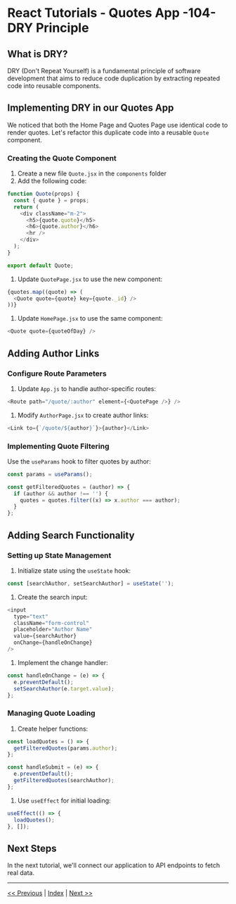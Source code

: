 # React Tutorials - Quotes App -104- DRY Principle

## What is DRY?

DRY (Don't Repeat Yourself) is a fundamental principle of software development that aims to reduce code duplication by extracting repeated code into reusable components.

## Implementing DRY in our Quotes App

We noticed that both the Home Page and Quotes Page use identical code to render quotes. Let's refactor this duplicate code into a reusable `Quote` component.

### Creating the Quote Component

1. Create a new file `Quote.jsx` in the `components` folder
1. Add the following code:

```javascript
function Quote(props) {
  const { quote } = props;
  return (
    <div className="m-2">
      <h5>{quote.quote}</h5>
      <h6>{quote.author}</h6>
      <hr />
    </div>
  );
}

export default Quote;
```

1. Update `QuotePage.jsx` to use the new component:

```javascript
{quotes.map((quote) => (
  <Quote quote={quote} key={quote._id} />
))}
```

1. Update `HomePage.jsx` to use the same component:

```javascript
<Quote quote={quoteOfDay} />
```

## Adding Author Links

### Configure Route Parameters

1. Update `App.js` to handle author-specific routes:

```javascript
<Route path="/quote/:author" element={<QuotePage />} />
```

1. Modify `AuthorPage.jsx` to create author links:

```javascript
<Link to={`/quote/${author}`}>{author}</Link>
```

### Implementing Quote Filtering

Use the `useParams` hook to filter quotes by author:

```javascript
const params = useParams();

const getFilteredQuotes = (author) => {
  if (author && author !== '') {
    quotes = quotes.filter((x) => x.author === author);
  }
};
```

## Adding Search Functionality

### Setting up State Management

1. Initialize state using the `useState` hook:

```javascript
const [searchAuthor, setSearchAuthor] = useState('');
```

1. Create the search input:

```javascript
<input
  type="text"
  className="form-control"
  placeholder="Author Name"
  value={searchAuthor}
  onChange={handleOnChange}
/>
```

1. Implement the change handler:

```javascript
const handleOnChange = (e) => {
  e.preventDefault();
  setSearchAuthor(e.target.value);
};
```

### Managing Quote Loading

1. Create helper functions:

```javascript
const loadQuotes = () => {
  getFilteredQuotes(params.author);
};

const handleSubmit = (e) => {
  e.preventDefault();
  getFilteredQuotes(searchAuthor);
};
```

1. Use `useEffect` for initial loading:

```javascript
useEffect(() => {
  loadQuotes();
}, []);
```

## Next Steps

In the next tutorial, we'll connect our application to API endpoints to fetch real data.

---

[<< Previous](/tutorial-reactjs/quotes-103) | [Index](/tutorial-reactjs/) | [Next >>](../tutorial-reactjs/quotes-105)
